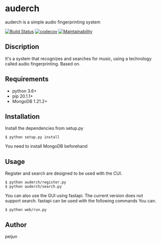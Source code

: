 # auderch

auderch is a simple audio fingerprinting system

[![Build Status](https://travis-ci.com/peijun/auderch.svg?branch=master)](https://travis-ci.com/peijun/auderch)
[![codecov](https://codecov.io/gh/peijun/auderch/branch/master/graph/badge.svg?token=2B5UB7X01C)](https://codecov.io/gh/peijun/auderch)
[![Maintainability](https://api.codeclimate.com/v1/badges/5fa2258580cd1429f8f6/maintainability)](https://codeclimate.com/github/peijun/auderch/maintainability)

## Discription

It's a system that recognizes and searches for music, using a technology called audio fingerprinting. Based on.

## Requirements

- python 3.6+
- pip 20.1.1+
- MongoDB 1.21.2+

## Installation

Install the dependencies from setup.py

```
$ python setup.py install
```

You need to install MongoDB beforehand

## Usage

Register and search are designed to be used with the CUI.

```
$ python auderch/register.py
$ python auderch/search.py
```

You can also use the GUI using fastapi. The current version does not support search. fastapi can be used with the following commands You can.

```
$ python web/run.py
```

## Author

peijun
